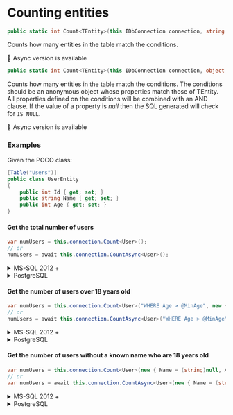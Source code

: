 # Counting entities

```csharp
public static int Count<TEntity>(this IDbConnection connection, string conditions = null, object parameters = null, IDbTransaction transaction = null, IDialect dialect = null, int? commandTimeout = null)
```

Counts how many entities in the table match the conditions.

:memo: Async version is available

```csharp
public static int Count<TEntity>(this IDbConnection connection, object conditions, IDbTransaction transaction = null, IDialect dialect = null, int? commandTimeout = null)
```

Counts how many entities in the table match the conditions. The conditions should be an anonymous object whose properties match those of TEntity. 
All properties defined on the conditions will be combined with an AND clause. If the value of a property is *null* then the SQL generated will check for `IS NULL`.

:memo: Async version is available


### Examples
Given the POCO class:
```csharp
[Table("Users")]
public class UserEntity
{
    public int Id { get; set; }
    public string Name { get; set; }
    public int Age { get; set; }
}
```

#### Get the total number of users

```csharp
var numUsers = this.connection.Count<User>();
// or
numUsers = await this.connection.CountAsync<User>();
```

<details>
<summary>MS-SQL 2012 +</summary>
```SQL
SELECT COUNT(*)
FROM [Users]
```
</details>
<details>
<summary>PostgreSQL</summary>
```SQL
SELECT COUNT(*)
FROM Users
```
</details>


#### Get the number of users over 18 years old

```csharp
var numUsers = this.connection.Count<User>("WHERE Age > @MinAge", new { MinAge = 18 });
// or
numUsers = await this.connection.CountAsync<User>("WHERE Age > @MinAge", new { MinAge = 18 });
```

<details>
<summary>MS-SQL 2012 +</summary>
```SQL
SELECT COUNT(*)
FROM [Users]
WHERE Age > @MinAge
```
</details>
<details>
<summary>PostgreSQL</summary>
```SQL
SELECT COUNT(*)
FROM Users
WHERE Age > @MinAge
```
</details>


#### Get the number of users without a known name who are 18 years old

```csharp
var numUsers = this.connection.Count<User>(new { Name = (string)null, Age = 18 });
// or
var numUsers = await this.connection.CountAsync<User>(new { Name = (string)null, Age = 18 });
```

<details>
<summary>MS-SQL 2012 +</summary>
```SQL
SELECT COUNT(*)
FROM [Users]
WHERE [Name] IS NULL AND [Age] = @Age
```
</details>
<details>
<summary>PostgreSQL</summary>
```SQL
SELECT COUNT(*)
FROM Users
WHERE Name IS NULL AND Age = @Age
```
</details>